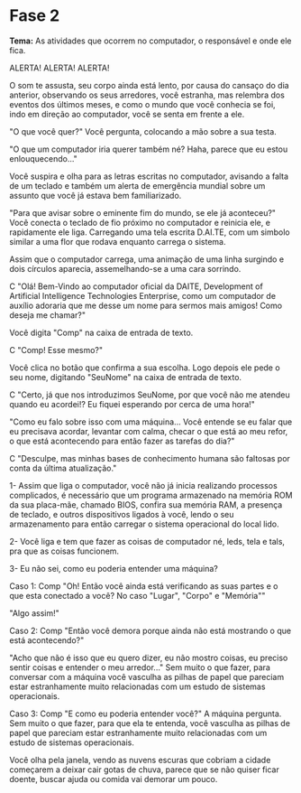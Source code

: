 # Fase 2

**Tema:** As atividades que ocorrem no computador, o responsável e onde ele fica.

ALERTA! ALERTA! ALERTA!

O som te assusta, seu corpo ainda está lento, por causa do cansaço do dia anterior, observando os seus arredores, você estranha, mas relembra dos eventos dos últimos meses, e como o mundo que você conhecia se foi, indo em direção ao computador, você se senta em frente a ele.

"O que você quer?"
Você pergunta, colocando a mão sobre a sua testa.

"O que um computador iria querer também né? Haha, parece que eu estou enlouquecendo..."

Você suspira e olha para as letras escritas no computador, avisando a falta de um teclado e também um alerta de emergência mundial sobre um assunto que você já estava bem familiarizado.

"Para que avisar sobre o eminente fim do mundo, se ele já aconteceu?"
Você conecta o teclado de fio próximo no computador e reinicia ele, e rapidamente ele liga. Carregando uma tela escrita D.AI.TE, com um simbolo similar a uma flor que rodava enquanto carrega o sistema.

Assim que o computador carrega, uma animação de uma linha surgindo e dois círculos aparecia, assemelhando-se a uma cara sorrindo.

C "Olá! Bem-Vindo ao computador oficial da DAITE, Development of Artificial Intelligence Technologies Enterprise, como um computador de auxílio adoraria que me desse um nome para sermos mais amigos! Como deseja me chamar?"

Você digita "Comp" na caixa de entrada de texto.

C "Comp! Esse mesmo?"

Você clica no botão que confirma a sua escolha. Logo depois ele pede o seu nome, digitando "SeuNome" na caixa de entrada de texto.

C "Certo, já que nos introduzimos SeuNome, por que você não me atendeu quando eu acordei!? Eu fiquei esperando por cerca de uma hora!"

"Como eu falo sobre isso com uma máquina... Você entende se eu falar que eu precisava acordar, levantar com calma, checar o que está ao meu refor, o que está acontecendo para então fazer as tarefas do dia?"

C "Desculpe, mas minhas bases de conhecimento humana são faltosas por conta da última atualização."

1- Assim que liga o computador, você não já inicia realizando processos complicados, é necessário que um programa armazenado na memória ROM da sua placa-mãe, chamado BIOS, confira sua memória RAM, a presença de teclado, e outros dispositivos ligados à você, lendo o seu armazenamento para então carregar o sistema operacional do local lido.

2- Você liga e tem que fazer as coisas de computador né, leds, tela e tals, pra que as coisas funcionem.

3- Eu não sei, como eu poderia entender uma máquina?

Caso 1: Comp "Oh! Então você ainda está verificando as suas partes e o que esta conectado a você? No caso "Lugar", "Corpo" e "Memória""

"Algo assim!"

Caso 2: Comp "Então você demora porque ainda não está mostrando o que está acontecendo?"

"Acho que não é isso que eu quero dizer, eu não mostro coisas, eu preciso sentir coisas e entender o meu arredor..." Sem muito o que fazer, para conversar com a máquina você vasculha as pilhas de papel que pareciam estar estranhamente muito relacionadas com um estudo de sistemas operacionais.

Caso 3: Comp "E como eu poderia entender você?" A máquina pergunta. Sem muito o que fazer, para que ela te entenda, você vasculha as pilhas de papel que pareciam estar estranhamente muito relacionadas com um estudo de sistemas operacionais.

Você olha pela janela, vendo as nuvens escuras que cobriam a cidade começarem a deixar cair gotas de chuva, parece que se não quiser ficar doente, buscar ajuda ou comida vai demorar um pouco.
